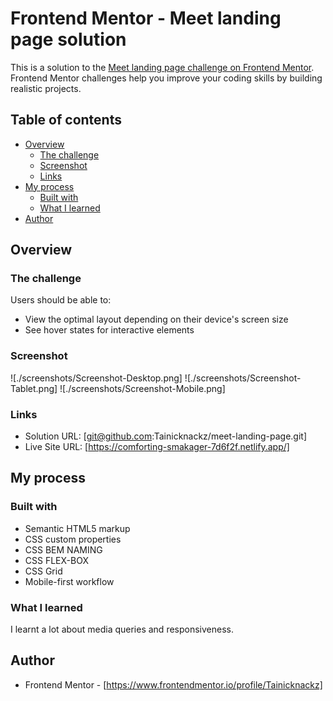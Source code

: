 # Frontend Mentor - Meet landing page solution

This is a solution to the [Meet landing page challenge on Frontend Mentor](https://www.frontendmentor.io/challenges/meet-landing-page-rbTDS6OUR). Frontend Mentor challenges help you improve your coding skills by building realistic projects.

## Table of contents

- [Overview](#overview)
  - [The challenge](#the-challenge)
  - [Screenshot](#screenshot)
  - [Links](#links)
- [My process](#my-process)
  - [Built with](#built-with)
  - [What I learned](#what-i-learned)
- [Author](#author)

## Overview

### The challenge

Users should be able to:

- View the optimal layout depending on their device's screen size
- See hover states for interactive elements

### Screenshot

![./screenshots/Screenshot-Desktop.png]
![./screenshots/Screenshot-Tablet.png]
![./screenshots/Screenshot-Mobile.png]

### Links

- Solution URL: [git@github.com:Tainicknackz/meet-landing-page.git]
- Live Site URL: [https://comforting-smakager-7d6f2f.netlify.app/]

## My process

### Built with

- Semantic HTML5 markup
- CSS custom properties
- CSS BEM NAMING
- CSS FLEX-BOX
- CSS Grid
- Mobile-first workflow

### What I learned

I learnt a lot about media queries and responsiveness.

## Author

- Frontend Mentor - [https://www.frontendmentor.io/profile/Tainicknackz]
